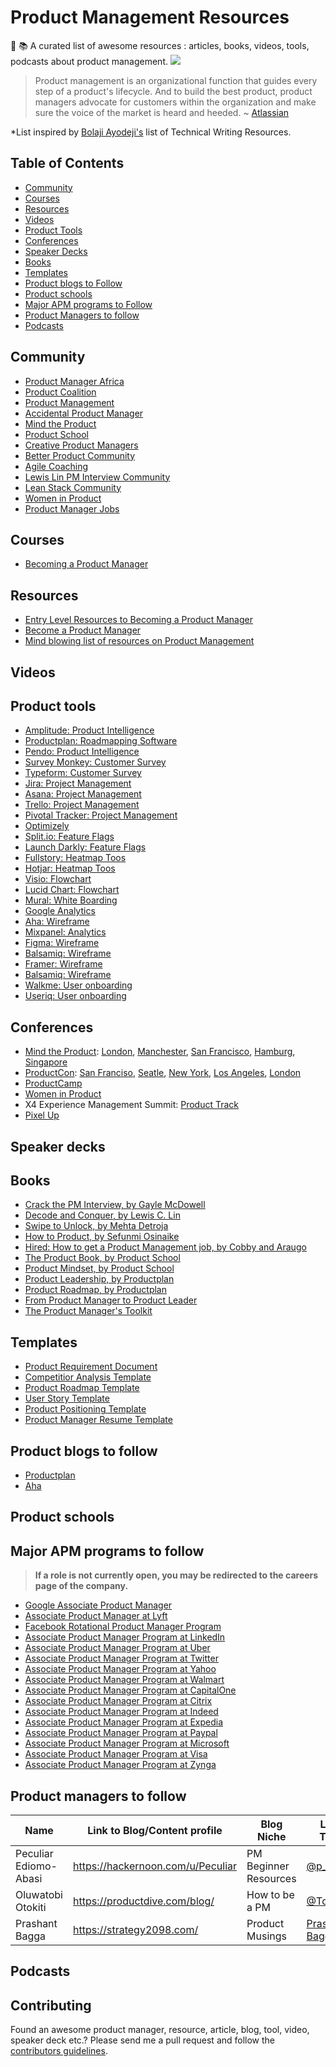 # Product Management Resources
📔 📚 A curated list of awesome resources : articles, books, videos, tools, podcasts about product management.
![](https://res.cloudinary.com/pediomo/image/upload/v1603993792/Product_Management_resources_1_utafqr.png)

> Product management is an organizational function that guides every step of a product's lifecycle. And to build the best product, product managers advocate for customers within the organization and make sure the voice of the market is heard and heeded. ~ [Atlassian](https://www.atlassian.com/agile/product-management)

*List inspired by [Bolaji Ayodeji's](https://github.com/BolajiAyodeji) list of Technical Writing Resources.

## Table of Contents
- [Community](#community)
- [Courses](#courses)
- [Resources](#resources)
- [Videos](#videos)
- [Product Tools](#product-tools)
- [Conferences](#conferences)
- [Speaker Decks](#speaker-decks)
- [Books](#books)
- [Templates](#templates)
- [Product blogs to Follow](#product-blogs-to-follow)
- [Product schools](#product-schools)
- [Major APM programs to Follow](#major-apm-programs-to-follow)
- [Product Managers to follow](#product-managers-to-follow)
- [Podcasts](#podcasts)

## Community
* [Product Manager Africa](https://pmafrica.co/)
* [Product Coalition](https://productcoalitionslack.herokuapp.com/)
* [Product Management](https://www.linkedin.com/groups/42629/)
* [Accidental Product Manager](https://www.linkedin.com/groups/3995219/)
* [Mind the Product](http://slack.mindtheproduct.com/?ref=hackernoon.com)
* [Product School](https://productschool.com/slack-community/)
* [Creative Product Managers](https://www.linkedin.com/groups/123115)
* [Better Product Community](https://betterproduct.community/)
* [Agile Coaching](http://p4a.herokuapp.com/)
* [Lewis Lin PM Interview Community](http://pmint.herokuapp.com/)
* [Lean Stack Community](http://slack.leanstack.com/)
* [Women in Product](https://www.womenpm.org/join)
* [Product Manager Jobs](https://www.linkedin.com/groups/2142079)



## Courses
* [Becoming a Product Manager](https://www.linkedin.com/learning/becoming-a-product-manager)

## Resources
* [Entry Level Resources to Becoming a Product Manager](https://hackernoon.com/entry-level-resources-for-becoming-a-product-manager-p06j32fl)
* [Become a Product Manager](https://www.udemy.com/course/become-a-product-manager-learn-the-skills-get-a-job/)
* [Mind blowing list of resources on Product Management](http://attackwithnumbers.com/i-love-product-management)


## Videos



## Product tools
* [Amplitude: Product Intelligence](https://amplitude.com/)
* [Productplan: Roadmapping Software](https://www.productplan.com/)
* [Pendo: Product Intelligence](https://www.pendo.io/)
* [Survey Monkey: Customer Survey](https://www.surveymonkey.com/)
* [Typeform: Customer Survey](https://www.typeform.com/surveys/)
* [Jira: Project Management](https://www.atlassian.com/software/jira)
* [Asana: Project Management](https://asana.com/)
* [Trello: Project Management](https://trello.com/)
* [Pivotal Tracker: Project Management](https://www.pivotaltracker.com/)
* [Optimizely](https://www.optimizely.com/)
* [Split.io: Feature Flags](https://www.split.io/)
* [Launch Darkly: Feature Flags](https://launchdarkly.com/)
* [Fullstory: Heatmap Toos](https://www.fullstory.com/)
* [Hotjar: Heatmap Toos](https://www.hotjar.com/)
* [Visio: Flowchart](https://products.office.com/en-us/visio/flowchart-software)
* [Lucid Chart: Flowchart](https://www.lucidchart.com)
* [Mural: White Boarding](https://www.mural.co)
* [Google Analytics](https://marketingplatform.google.com/about/analytics/)
* [Aha: Wireframe](https://www.aha.io)
* [Mixpanel: Analytics](https://mixpanel.com/)
* [Figma: Wireframe](https://www.figma.com/files/recent)
* [Balsamiq: Wireframe](https://balsamiq.com/)
* [Framer: Wireframe](https://www.framer.com/)
* [Balsamiq: Wireframe](https://balsamiq.com/)
* [Walkme: User onboarding](https://www.walkme.com/)
* [Useriq: User onboarding](https://useriq.com/)


## Conferences

* [Mind the Product](https://www.mindtheproduct.com/mind-product-conferences/): [London](https://www.mindtheproduct.com/mtpcon/london/), [Manchester](https://www.mindtheproduct.com/mtpengage/manchester/conference/), [San Francisco](https://www.mindtheproduct.com/mtpcon/san-francisco/), [Hamburg](https://www.mindtheproduct.com/mtpengage/hamburg/), [Singapore](https://www.mindtheproduct.com/mtpcon/singapore/)
* [ProductCon](https://productschool.com/productcon/): [San Franciso](https://productschool.com/productcon/san-francisco/), [Seatle](https://productschool.com/productcon/seattle/), [New York](https://productschool.com/productcon/new-york/), [Los Angeles](https://productschool.com/productcon/los-angeles/), [London](https://productschool.com/productcon/london/)
* [ProductCamp](http://www.productcamp.org/)
* [Women in Product](https://www.womenpm.org/)
* X4 Experience Management Summit: [Product Track](https://www.qualtrics.com/x4summit/product-experience/)
* [Pixel Up](https://pixelup.co.za/)

## Speaker decks



## Books
* [Crack the PM Interview, by Gayle McDowell](http://www.crackingthepminterview.com/)
* [Decode and Conquer, by Lewis C. Lin](https://www.lewis-lin.com/decode-and-conquer)
* [Swipe to Unlock, by Mehta Detroja](https://books.google.com.ng/books/about/Swipe_to_Unlock.html?id=fOu9tAEACAAJ&redir_esc=y)
* [How to Product, by Sefunmi Osinaike](https://howtoproduct.io/book)
* [Hired: How to get a Product Management job, by Cobby and Araugo](https://www.producthunt.com/posts/hired-4ecf9d29-7561-4daa-b752-9f42bacb5388)
* [The Product Book, by Product School](https://productschool.com/the-product-book/)
* [Product Mindset, by Product School](https://productschool.com/product-mindset-book/)
* [Product Leadership, by Productplan](https://go.productplan.com/product-leadership-book/?utm_campaign=Customers%20%7C%20Nurturing%20%7C%20Consideration&utm_source=hs_automation&utm_medium=email&utm_content=87185798&_hsenc=p2ANqtz--4hyXOjm_ewE0Gmp9IrUejxW8QOS_L55U3-r87efzHZxo1yu755rQcpefy6v5VS6vcwExKSRSY3s_1IwiQn-heWS9zeQ&_hsmi=87185798)
* [Product Roadmap, by Productplan](http://assets.productplan.com/content/Product-Roadmap-Guide-by-ProductPlan.pdf?utm_campaign=Leads%20%7C%20Asset%20%7C%20Product%20Roadmaps%3A%20Your%20Guide%20to%20Planning%20and%20Selling%20Your%20Strategy&utm_medium=email&_hsenc=p2ANqtz-9p3eXG08R1mcMbIcLoogOyYMN1bbIAUmJMUsmbIYUdOyBK89gTwQ6YPKRtMIbejxMGz3dOlwR3PQQbA8w16y2ODwM1nw&_hsmi=57263687&utm_source=hs_automation&utm_content=57263687&hsCtaTracking=6d120b27-765b-4ff6-9147-38e09f332f64%7C1ed032d0-da46-4b4b-ae1a-426f7892ecfe)
* [From Product Manager to Product Leader](https://go.productplan.com/product-leadership-book/?utm_campaign=Customers%20%7C%20Nurturing%20%7C%20Consideration&utm_source=hs_automation&utm_medium=email&utm_content=87185798&_hsenc=p2ANqtz--4hyXOjm_ewE0Gmp9IrUejxW8QOS_L55U3-r87efzHZxo1yu755rQcpefy6v5VS6vcwExKSRSY3s_1IwiQn-heWS9zeQ&_hsmi=87185798)
* [The Product Manager's Toolkit](https://go.productplan.com/product-managers-toolkit/?utm_campaign=Leads%20%7C%20Asset%20%7C%20The%20Product%20Manager%27s%20Toolkit&utm_medium=email&_hsmi=88562235&_hsenc=p2ANqtz-9luVagZj7b0q__O-gHft883Neyq6oSPq2O_5fYCLlquEl_IuVKiSO4jDhW8eahJH-5bBw9ck3m17fNXz6hrP5HvGrltw&utm_content=88562234&utm_source=hs_email)





## Templates
* [Product Requirement Document](https://www.aha.io/roadmapping/guide/requirements-management/what-is-a-good-product-requirements-document-template)
* [Competitior Analysis Template](https://www.aha.io/roadmapping/guide/templates/competitor-analysis)
* [Product Roadmap Template](https://www.aha.io/roadmapping/guide/templates/product-roadmap)
* [User Story Template](https://www.aha.io/roadmapping/guide/requirements-management/what-is-a-good-feature-or-user-story-template)
* [Product Positioning Template](https://www.aha.io/roadmapping/guide/templates/product-positioning)
* [Product Manager Resume Template](https://www.aha.io/roadmapping/guide/templates/product-manager-resumes)



## Product blogs to follow
* [Productplan](https://www.productplan.com/blog/)
* [Aha](https://www.aha.io/blog)




## Product schools



## Major APM programs to follow
> **If a role is not currently open, you may be redirected to the careers page of the company.**

* [Google Associate Product Manager](https://careers.google.com/programs/apm/)
* [Associate Product Manager at Lyft](https://www.lyft.com/careers/apm)
* [Facebook Rotational Product Manager Program](https://www.fbrpms.com/)
* [Associate Product Manager Program at LinkedIn](https://careers.linkedin.com/apm)
* [Associate Product Manager Program at Uber](https://www.uberapms.com/)
* [Associate Product Manager Program at Twitter](http://www.twitterapm.com/#twitterapm)
* [Associate Product Manager Program at Yahoo](https://yahooapms.com/)
* [Associate Product Manager Program at Walmart](https://one.walmart.com/content/apms/en_us.html)
* [Associate Product Manager Program at CapitalOne](https://campus.capitalone.com/job/richmond/product-development-program-associate-2021/1786/16931761)
* [Associate Product Manager Program at Citrix](https://jobs.citrix.com/job/CITRA0058R23150/2021-Graduate-Product-Manager)
* [Associate Product Manager Program at Indeed](https://university.indeed.jobs/associate-product-management-apm-rotation-program/)
* [Associate Product Manager Program at Expedia](https://lifeatexpediagroup.com/jobs/job?jobid=R-55614)
* [Associate Product Manager Program at Paypal](https://jobsearch.paypal-corp.com/en-US/search?keywords=R0057797&location=&facetcountry=us)
* [Associate Product Manager Program at Microsoft](https://careers.microsoft.com/students/us/en/job/870955/Full-Time-Opportunities-for-Students-and-Recent-Graduates-Program-Management)
* [Associate Product Manager Program at Visa](https://usa.visa.com/careers/job-details.jobid.743999677139190.deptid.1146742.html)
* [Associate Product Manager Program at Zynga](https://jobs.jobvite.com/zynga/job/ossxdfwo)


## Product managers to follow
| Name              | Link to Blog/Content profile                                                     | Blog Niche                       | Link to Twitter                                       |
|-------------------|--------------------------------------------------------------------------|----------------------------------|-------------------------------------------------------|
| Peculiar Ediomo-Abasi    | https://hackernoon.com/u/Peculiar                  | PM Beginner Resources  | [@p_culiar](https://mobile.twitter.com/P_culiar)     |
| Oluwatobi Otokiti      | https://productdive.com/blog/                  | How to be a PM           | [@TobiOtokiti](https://twitter.com/TobiOtokiti)     |
| Prashant Bagga | https://strategy2098.com/ | Product Musings | [Prashant Bagga](https://www.linkedin.com/in/prashant-bagga/) |
## Podcasts


## Contributing
Found an awesome product manager, resource, article, blog, tool, video, speaker deck etc.? Please send me a pull request and follow the [contributors guidelines](/CONTRIBUTING.md).

